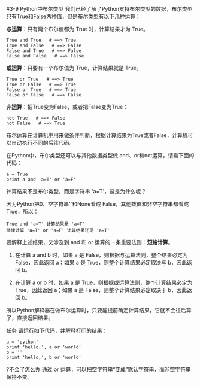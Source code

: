 #3-9 Python中布尔类型
我们已经了解了Python支持布尔类型的数据，布尔类型只有True和False两种值，但是布尔类型有以下几种运算：

**与运算**：只有两个布尔值都为 True 时，计算结果才为 True。

	True and True   # ==> True
	True and False   # ==> False
	False and True   # ==> False
	False and False   # ==> False

**或运算**：只要有一个布尔值为 True，计算结果就是 True。

	True or True   # ==> True
	True or False   # ==> True
	False or True   # ==> True
	False or False   # ==> False

**非运算**：把True变为False，或者把False变为True：

	not True   # ==> False
	not False   # ==> True
布尔运算在计算机中用来做条件判断，根据计算结果为True或者False，计算机可以自动执行不同的后续代码。

在Python中，布尔类型还可以与其他数据类型做 and、or和not运算，请看下面的代码：

	a = True
	print a and 'a=T' or 'a=F'
计算结果不是布尔类型，而是字符串 'a=T'，这是为什么呢？

因为Python把0、空字符串''和None看成 False，其他数值和非空字符串都看成 True，所以：

	True and 'a=T' 计算结果是 'a=T'
	继续计算 'a=T' or 'a=F' 计算结果还是 'a=T'
要解释上述结果，又涉及到 and 和 or 运算的一条重要法则：**短路计算**。

1. 在计算 a and b 时，如果 a 是 False，则根据与运算法则，整个结果必定为 False，因此返回 a；如果 a 是 True，则整个计算结果必定取决与 b，因此返回 b。

2. 在计算 a or b 时，如果 a 是 True，则根据或运算法则，整个计算结果必定为 True，因此返回 a；如果 a 是 False，则整个计算结果必定取决于 b，因此返回 b。

所以Python解释器在做布尔运算时，只要能提前确定计算结果，它就不会往后算了，直接返回结果。

任务
请运行如下代码，并解释打印的结果：

	a = 'python'
	print 'hello,', a or 'world'
	b = ''
	print 'hello,', b or 'world'
?不会了怎么办
通过 or 运算，可以把空字符串“变成”默认字符串，而非空字符串保持不变。

 
